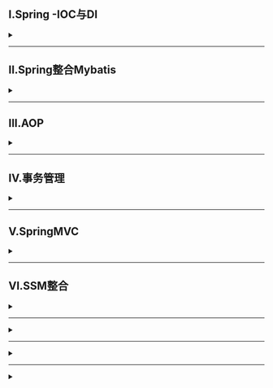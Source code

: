 ## I.Spring -IOC与DI
<details>
<summary> </summary>

### properties文件配置方法(无注解)
利用< bean >标签配置bean，将对象创建交给IOC容器，利用ApplicationContext类中 ClassPathXmlApplicationContext方法读取properties文件，通过getBean来读取其中配置好的bean，实现注入

**Bean常用标签**
![](/img/SSM/bean_tag.png)

### 纯注解开发
1. 利用@Component将类交给IOC容器，相当于在properties中配置bean
   - @Controller、@Service、@Repository等效于@Component，便于开发辨识类作用
2. 利用@Autowired实现自动注入,搭配@Qualifier可以指定注入哪个bean
   - 不使用@Autowired方法，创建配置类，使用@Configuration标记，相当于properties中的空间配置，再添加上@ComponentSan(value)来指定扫描的包，最后调用ApplicationContext中的AnnotationConfigApplicationContext方法使用配置类来调用容器实现注入
- 其他注解
| 注解名          | 作用                                       |
| --------------- | ------------------------------------------ |
| @Scope          | 定义bean作用范围                           |
| @PostConstruct  | 定义初始化周期                             |
| @PreDestroy     | 定义容器摧毁周期                           |
| @PropertySource | 使用在配置类中，引入外部properties配置文件 |
| @Bean           | 添加bean，常用于管理第三方Bean             |

### XML配置比对注解配置
![](/img/SSM/xml_@.png)

</details>

---

## II.Spring整合Mybatis

<details>
<summary> </summary>

### 代码
```java
public class MybatisConfig {

    @Bean
    public SqlSessionFactoryBean sqlSessionFactory(DataSource dataSource){
        SqlSessionFactoryBean ssfb=new SqlSessionFactoryBean();
        ssfb.setTypeAliasesPackage("pojo"); //初始化配置类
        ssfb.setDataSource(dataSource); //初始化数据库连接池
        return ssfb;
    }

    @Bean //初始化映射配置
    public MapperScannerConfigurer mapperScannerConfigurer(){
        MapperScannerConfigurer msc=new MapperScannerConfigurer();
        msc.setBasePackage("dao");
        return msc;
    }
}
```

</details>


---

## III.AOP

<details>
<summary> </summary>

### 简介
- AOP面向切面编程，一种编程范式
- 作用：在不惊动原始设计的基础上为其进行功能加强
- Spring理念：无入侵式编程

> 核心概念
> ![](/img/SSM/AOP.png)
> 
**依赖**
- spring-context中包含有aop依赖
- aspectjweaver包

### 流程
- 创建一个通知类Myadvice，用于配置切入点以及通知，@Aspect标记
- 在通知类中用@Pointcut标记切入点，@Before等配置方法执行点
- 在Spring配置类中利用@EnableAspectJAutoProxy启动AOP中的@Aspect

**通知类示例**
```java
@Component
@Aspect  //告知spring读取内容
public class MyAdvice {

    @Pointcut("execution(void com.pptp.service.UserService.*())")
    private void pt(){}//切入点设置

    @Before("pt()")//设置切入位置
    public void before(){//执行方法
        System.out.println(System.currentTimeMillis());
    }
    
}//结果为在UserService所有方法执行前执行before方法
```

### AOP工作流程
本质就是Java的代理模式
1. Spring容器启动
2. 读取所有切面配置的切入点
3. 初始化bean，判定bean对应的类中的方法是否匹配到任意切入点
   - 匹配失败，创建对象
   - 匹配成功，创建原始对象的代理对象
4. 获取bean执行方法
   - 获取bean，调用方法并执行，完成操作
   - 获取的bean是代理对象时，根据代理对象的运行模式运行原始方法与增强内容

### 切入点表达式
`"execution(void com.pptp.service.UserService.*())"`<br/>
>格式 动作关键词(访问修饰符 返回值 包名.类/接口名.方法名(参数) 异常名)


</details>





---

## IV.事务管理

<details>
<summary> </summary>

### Spring事务管理
- 在业务层接口上添加Spring事务管理@Transactional
- 设置事务管理器
  ```java
    @Bean
    public PlatformTransactionManager transactionManager(DataSource dataSource){
        DataSourceTransactionManager transactionManager=new DataSourceTransactionManager();
        transactionManager.setDataSource(dataSource);
        return transactionManager;
    }
  ```
- 在springconfig中使用@EnableTransactionManagement开启事务驱动



### 事务属性
![](/img/SSM/Transational_value.png)

**事务传播行为**
![](/img/SSM/transational_spread.png)

</details>


---

## V.SpringMVC

<details>
<summary> </summary>

一种基于Java实现MVC模型的轻量级Web框架

**依赖**
```
<dependency>
    <groupId>javax.servlet</groupId>
    <artifactId>javax.servlet-api</artifactId>
    <version>3.1.0</version>
</dependency>
<dependency>
    <groupId>org.springframework</groupId>
    <artifactId>spring-webmvc</artifactId>
    <version>6.0.11</version>
</dependency>
```

**容器初始化**
```java
//定义一个servlet容器启动的配置类
public class ServletContainersinitConfig extends AbstractDispatcherServletInitializer {

    //加载springMVC容器配置
    @Override
    protected WebApplicationContext createServletApplicationContext() {
        AnnotationConfigWebApplicationContext ctx= new AnnotationConfigWebApplicationContext();
        ctx.register(SpringMvcConfig.class); //注册容器
        return ctx;
    }

    //设置归属springMVC处理的请求
    @Override
    protected String[] getServletMappings() {
        return new String[]{"/"};
    }

    //加载spring容器配置
    @Override
    protected WebApplicationContext createRootApplicationContext() {
        return null;
    }
}

```

</details>



---

## VI.SSM整合

<details>
<summary> </summary>

**框架搭建**
- SpringConfig
  - JdbcConfig：配置数据库连接池
    - 利用properties文件设置
  - MybatisConfig
    - 创建SqlSessionFactoryBean，配置dataSource、类型(pojo)包
    - 创建MapperScannerConfigurer配置映射扫描(dao层)
  - 导入配置，配置扫描区域
- SpringMvcConfig
  - ServletConfig servlet容器启动的配置类
</details>



---



<details>
<summary> </summary>

</details>


---



<details>
<summary> </summary>

</details>

---



<details>
<summary> </summary>

</details>

